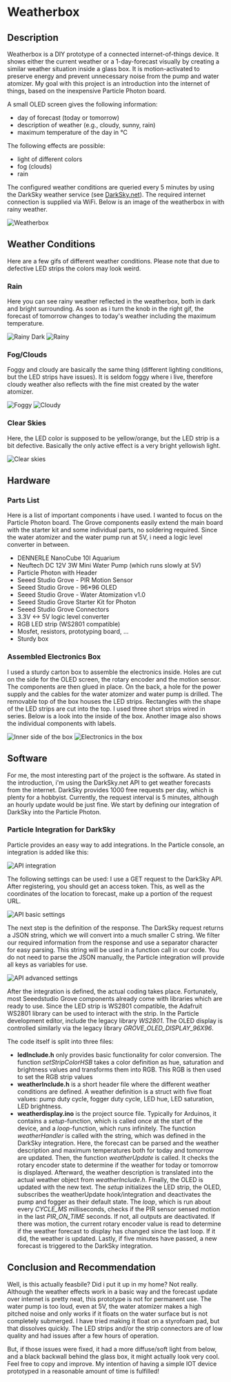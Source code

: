# Weatherbox

## Description

Weatherbox is a DIY prototype of a connected internet-of-things device. It shows either the current weather or a 1-day-forecast visually by creating a similar weather situation inside a glass box. It is motion-activated to preserve energy and prevent unnecessary noise from the pump and water atomizer. My goal with this project is an introduction into the internet of things, based on the inexpensive Particle Photon board.

A small OLED screen gives the following information:

- day of forecast (today or tomorrow)
- description of weather (e.g., cloudy, sunny, rain)
- maximum temperature of the day in °C

The following effects are possible:

- light of different colors
- fog (clouds)
- rain

The configured weather conditions are queried every 5 minutes by using the DarkSky weather service (see [DarkSky.net](https://darksky.net/dev)). The required internet connection is supplied via WiFi. Below is an image of the weatherbox in with rainy weather.

![Weatherbox](img/box_1.jpg)

## Weather Conditions

Here are a few gifs of different weather conditions. Please note that due to defective LED strips the colors may look weird.

### Rain

Here you can see rainy weather reflected in the weatherbox, both in dark and bright surrounding. As soon as i turn the knob in the right gif, the forecast of tomorrow changes to today's weather including the maximum temperature.

![Rainy Dark](https://media.giphy.com/media/7YDdxsqj108JE1TgUn/giphy.gif)
![Rainy](https://media.giphy.com/media/1jaLUvTY0w3D7kUjKz/giphy.gif)

### Fog/Clouds

Foggy and cloudy are basically the same thing (different lighting conditions, but the LED strips have issues). It is seldom foggy where i live, therefore cloudy weather also reflects with the fine mist created by the water atomizer.

![Foggy](https://media.giphy.com/media/3s2aAX0TISYz3XMbFs/giphy.gif)
![Cloudy](https://media.giphy.com/media/ipZJy8dGfuMzcgUcXN/giphy.gif)

### Clear Skies

Here, the LED color is supposed to be yellow/orange, but the LED strip is a bit defective. Basically the only active effect is a very bright yellowish light.

![Clear skies](https://media.giphy.com/media/8rFxqXMCDicZrf0X9r/giphy.gif)

## Hardware

### Parts List

Here is a list of important components i have used. I wanted to focus on the Particle Photon board. The Grove components easily extend the main board with the starter kit and some individual parts, no soldering required. Since the water atomizer and the water pump run at 5V, i need a logic level converter in between.

- DENNERLE NanoCube 10l Aquarium
- Neuftech DC 12V 3W Mini Water Pump (which runs slowly at 5V)
- Particle Photon with Header
- Seeed Studio Grove - PIR Motion Sensor
- Seeed Studio Grove - 96*96 OLED
- Seeed Studio Grove - Water Atomization v1.0
- Seeed Studio Grove Starter Kit for Photon
- Seeed Studio Grove Connectors
- 3.3V <-> 5V logic level converter
- RGB LED strip (WS2801 compatible)
- Mosfet, resistors, prototyping board, ...
- Sturdy box

### Assembled Electronics Box

I used a sturdy carton box to assemble the electronics inside. Holes are cut on the side for the OLED screen, the rotary encoder and the motion sensor. The components are then glued in place. On the back, a hole for the power supply and the cables for the water atomizer and water pump is drilled. The removable top of the box houses the LED strips. Rectangles with the shape of the LED strips are cut into the top. I used three short strips wired in series. Below is a look into the inside of the box. Another image also shows the individual components with labels.

![Inner side of the box](img/box_inside.jpg)
![Electronics in the box](img/electronics_annotated.jpg)

## Software

For me, the most interesting part of the project is the software. As stated in the introduction, i'm using the DarkSky.net API to get weather forecasts from the internet. DarkSky provides 1000 free requests per day, which is plenty for a hobbyist. Currently, the request interval is 5 minutes, although an hourly update would be just fine. We start by defining our integration of DarkSky into the Particle Photon.

### Particle Integration for DarkSky

Particle provides an easy way to add integrations. In the Particle console, an integration is added like this:

![API integration](img/api_integration.png)

The following settings can be used: I use a GET request to the DarkSky API. After registering, you should get an access token. This, as well as the coordinates of the location to forecast, make up a portion of the request URL.

![API basic settings](img/api_edit.png)

The next step is the definition of the response. The DarkSky request returns a JSON string, which we will convert into a much smaller C string. We filter our required information from the response and use a separator character for easy parsing. This string will be used in a function call in our code. You do not need to parse the JSON manually, the Particle integration will provide all keys as variables for use.

![API advanced settings](img/api_advanced.png)

After the integration is defined, the actual coding takes place. Fortunately, most Seeedstudio Grove components already come with libraries which are ready to use. Since the LED strip is WS2801 compatible, the Adafruit WS2801 library can be used to interact with the strip. In the Particle development editor, include the legacy library *WS2801*. The OLED display is controlled similarly via the legacy library *GROVE_OLED_DISPLAY_96X96*.

The code itself is split into three files:

- **ledInclude.h** only provides basic functionality for color conversion. The function *setStripColorHSB* takes a color definition as hue, saturation and brightness values and transforms them into RGB. This RGB is then used to set the RGB strip values
- **weatherInclude.h** is a short header file where the different weather conditions are defined. A weather definition is a struct with five float values: pump duty cycle, fogger duty cycle, LED hue, LED saturation, LED brightness.
- **weatherdisplay.ino** is the project source file. Typically for Arduinos, it contains a *setup*-function, which is called once at the start of the device, and a *loop*-function, which runs infinitely. The function *weatherHandler* is called with the string, which was defined in the DarkSky integration. Here, the forecast can be parsed and the weather description and maximum temperatures both for today and tomorrow are updated. Then, the function *weatherUpdate* is called. It checks the rotary encoder state to determine if the weather for today or tomorrow is displayed. Afterward, the weather description is translated into the actual weather object from *weatherInclude.h*. Finally, the OLED is updated with the new text. The *setup* initializes the LED strip, the OLED, subscribes the weatherUpdate hook/integration and deactivates the pump and fogger as their default state. The *loop*, which is run about every *CYCLE_MS* milliseconds, checks if the PIR sensor sensed motion in the last *PIR_ON_TIME* seconds. If not, all outputs are deactivated. If there was motion, the current rotary encoder value is read to determine if the weather forecast to display has changed since the last loop. If it did, the weather is updated. Lastly, if five minutes have passed, a new forecast is triggered to the DarkSky integration.

## Conclusion and Recommendation

Well, is this actually feasbile? Did i put it up in my home? Not really. Although the weather effects work in a basic way and the forecast update over internet is pretty neat, this prototype is not for permanent use. The water pump is too loud, even at 5V, the water atomizer makes a high pitched noise and only works if it floats on the water surface but is not completely submerged. I have tried making it float on a styrofoam pad, but that dissolves quickly. The LED strips and/or the strip connectors are of low quality and had issues after a few hours of operation.

But, if those issues were fixed, it had a more diffuse/soft light from below, and a black backwall behind the glass box, it might actually look very cool. Feel free to copy and improve. My intention of having a simple IOT device prototyped in a reasonable amount of time is fulfilled!